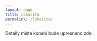 ```yaml
---
layout: page
title: Lokalita
permalink: /lokalita/
---
```


Detaily mista konani bude upresneno zde.
